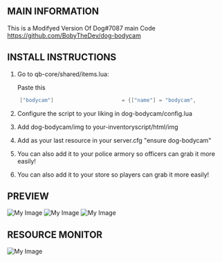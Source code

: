 ## MAIN INFORMATION
This is a Modifyed Version Of Dog#7087 main Code https://github.com/BobyTheDev/dog-bodycam

## INSTALL INSTRUCTIONS
1. Go to qb-core/shared/items.lua:

	Paste this
```lua
	["bodycam"] 		 			 = {["name"] = "bodycam",       	    	["label"] = "Body Camera",	 				["weight"] = 20, 		["type"] = "item", 		["image"] = "bodycam.png", 			["unique"] = false, 	["useable"] = true, 	["shouldClose"] = true,   ["combinable"] = nil,   ["description"] = "Body Camera"},
```

2. Configure the script to your liking in dog-bodycam/config.lua

3. Add dog-bodycam/img to your-inventoryscript/html/img

4. Add as your last resource in your server.cfg "ensure dog-bodycam"

5. You can also add it to your police armory so officers can grab it more easily!

6. You can also add it to your store so players can grab it more easily!

## PREVIEW

![My Image](https://media.discordapp.net/attachments/1114667516191580221/1135651556117721168/image3.png)
![My Image](https://media.discordapp.net/attachments/1114667516191580221/1135651556755251341/image2.png)
![My Image](https://media.discordapp.net/attachments/1114667516191580221/1135651557527007232/image.png)

## RESOURCE MONITOR
![My Image](https://cdn.discordapp.com/attachments/873289704739594270/1030819833144680458/unknown.png)

##